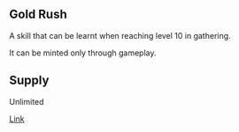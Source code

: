 ## Gold Rush

A skill that can be learnt when reaching level 10 in gathering.

It can be minted only through gameplay.

## Supply

Unlimited

[Link](https://docs.sunflower-land.com/crafting-guide)
